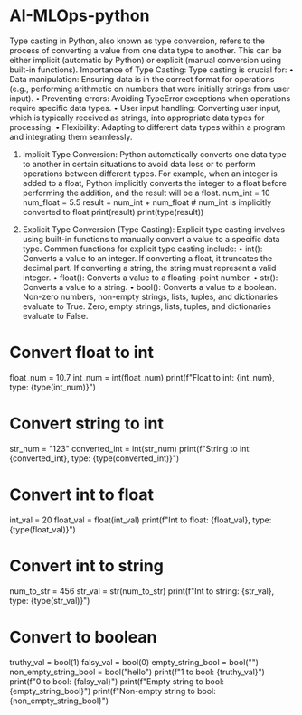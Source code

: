 # AI-MLOps-python

Type casting in Python, also known as type conversion, refers to the process of converting a value from one data type to another. This can be either implicit (automatic by Python) or explicit (manual conversion using built-in functions).
Importance of Type Casting: Type casting is crucial for:
• Data manipulation:
Ensuring data is in the correct format for operations (e.g., performing arithmetic on numbers that were initially strings from user input).
• Preventing errors:
Avoiding TypeError exceptions when operations require specific data types.
• User input handling:
Converting user input, which is typically received as strings, into appropriate data types for processing.
• Flexibility:
Adapting to different data types within a program and integrating them seamlessly.

1. Implicit Type Conversion:
Python automatically converts one data type to another in certain situations to avoid data loss or to perform operations between different types. For example, when an integer is added to a float, Python implicitly converts the integer to a float before performing the addition, and the result will be a float.
num_int = 10
num_float = 5.5
result = num_int + num_float  # num_int is implicitly converted to float
print(result)
print(type(result))

2. Explicit Type Conversion (Type Casting):
Explicit type casting involves using built-in functions to manually convert a value to a specific data type. Common functions for explicit type casting include:
• int(): Converts a value to an integer. If converting a float, it truncates the decimal part. If converting a string, the string must represent a valid integer.
• float(): Converts a value to a floating-point number.
• str(): Converts a value to a string.
• bool(): Converts a value to a boolean. Non-zero numbers, non-empty strings, lists, tuples, and dictionaries evaluate to True. Zero, empty strings, lists, tuples, and dictionaries evaluate to False.

# Convert float to int
float_num = 10.7
int_num = int(float_num)
print(f"Float to int: {int_num}, type: {type(int_num)}")

# Convert string to int
str_num = "123"
converted_int = int(str_num)
print(f"String to int: {converted_int}, type: {type(converted_int)}")

# Convert int to float
int_val = 20
float_val = float(int_val)
print(f"Int to float: {float_val}, type: {type(float_val)}")

# Convert int to string
num_to_str = 456
str_val = str(num_to_str)
print(f"Int to string: {str_val}, type: {type(str_val)}")

# Convert to boolean
truthy_val = bool(1)
falsy_val = bool(0)
empty_string_bool = bool("")
non_empty_string_bool = bool("hello")
print(f"1 to bool: {truthy_val}")
print(f"0 to bool: {falsy_val}")
print(f"Empty string to bool: {empty_string_bool}")
print(f"Non-empty string to bool: {non_empty_string_bool}")

